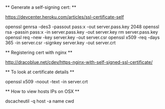 ** Generate a self-signing cert: **

https://devcenter.heroku.com/articles/ssl-certificate-self

openssl genrsa -des3 -passout pass:x -out server.pass.key 2048
openssl rsa -passin pass:x -in server.pass.key -out server.key
rm server.pass.key
openssl req -new -key server.key -out server.csr
openssl x509 -req -days 365 -in server.csr -signkey server.key -out server.crt

** Registering cert with nginx **

http://dracoblue.net/cdev/https-nginx-with-self-signed-ssl-certificate/

** To look at certificate details **

openssl x509 -noout -text -in server.crt

** How to view hosts IPs on OSX **

dscacheutil -q host -a name cwd
